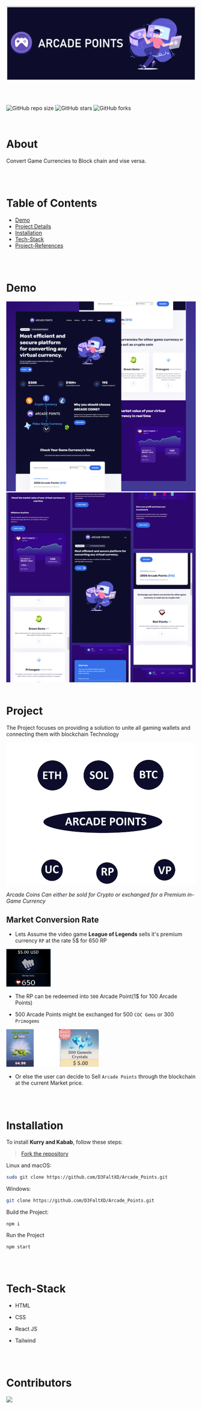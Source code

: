 <div><img src="assets\banner.png" ></div>

<br><br>

![GitHub repo size](https://img.shields.io/github/repo-size/D3FaltXD/kabab-and-kurry)
![GitHub stars](https://img.shields.io/github/stars/D3FaltXD/Arcade_Point)
![GitHub forks](https://img.shields.io/github/forks/D3FaltXD/Arcade_Point)


<br>

# About

Convert Game Currencies to Block chain and vise versa.

<br>
<br>

# Table of Contents
- [Demo](#Demo)
- [Project Details](#Project)
- [Installation](#Installation)
- [Tech-Stack](#Tech-Stack)
- [Project-References](#References)

<br>
<br>

# Demo

<img src="assets\demo3.png">
<img src="assets\demo2.png">

<br>
<br>

# Project
 
 The Project focuses on providing a solution to unite all gaming wallets and connecting them with blockchain Technology

 <img src="assets\graph.png">
 
 <i>Arcade Coins Can either be sold for Crypto or exchanged for a Premium in-Game Currency</i>
 
 ## Market Conversion Rate
 - Lets Assume the video game **League of Legends** sells it's premium currency `RP` at the rate 5$ for 650 RP
 
 <img src="assets\rp.png" height="100">  

 - The RP can be redeemed into `500` Arcade Point(1$ for 100 Arcade Points)
 
 - 500 Arcade Points might be exchanged for 500 `COC Gems` or 300 `Primogems`
 
 
 <img src="assets\price.png" height="100">

 - Or else the user can decide to Sell `Arcade Points` through the blockchain at the current Market price.

<br>
<br>

# Installation

To install **Kurry and Kabab**, follow these steps:

> [Fork the repository](https://github.com/D3FaltXD/Arcade_Points/fork) 

Linux and macOS:

```bash
sudo git clone https://github.com/D3FaltXD/Arcade_Points.git
```

Windows:

```bash
git clone https://github.com/D3FaltXD/Arcade_Points.git
```
Build the Project:
```
npm i
```
Run the Project
```
npm start
```

<br>
<br>

# Tech-Stack

- HTML

- CSS
 
- React JS

- Tailwind

<br>
<br>

# Contributors

<img src="https://github.com/D3FaltXD/Arcade_Point/graphs/contributors">
